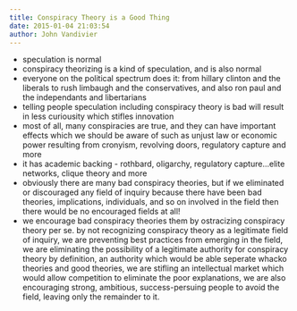 ```yaml
---
title: Conspiracy Theory is a Good Thing
date: 2015-01-04 21:03:54
author: John Vandivier
---
```




<ul>
	<li>speculation is normal</li>
	<li>conspiracy theorizing is a kind of speculation, and is also normal</li>
	<li>everyone on the political spectrum does it: from hillary clinton and the liberals to rush limbaugh and the conservatives, and also ron paul and the independants and libertarians</li>
	<li>telling people speculation including conspiracy theory is bad will result in less curiousity which stifles innovation</li>
	<li>most of all, many conspiracies are true, and they can have important effects which we should be aware of such as unjust law or economic power resulting from cronyism, revolving doors, regulatory capture and more</li>
	<li>it has academic backing - rothbard, oligarchy, regulatory capture...elite networks, clique theory and more</li>
	<li>obviously there are many bad conspiracy theories, but if we eliminated or discouraged any field of inquiry because there have been bad theories, implications, individuals, and so on involved in the field then there would be no encouraged fields at all!</li>
	<li>we encourage bad conspiracy theories them by ostracizing conspiracy theory per se. by not recognizing conspiracy theory as a legitimate field of inquiry, we are preventing best practices from emerging in the field, we are eliminating the possibility of a legitimate authority for conspiracy theory by definition, an authority which would be able seperate whacko theories and good theories, we are stifling an intellectual market which would allow competition to eliminate the poor explanations, we are also encouraging strong, ambitious, success-persuing people to avoid the field, leaving only the remainder to it.</li>
</ul>